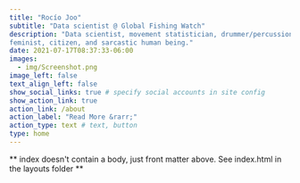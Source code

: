 ```yaml
---
title: "Rocío Joo"
subtitle: "Data scientist @ Global Fishing Watch"
description: "Data scientist, movement statistician, drummer/percussionist,
feminist, citizen, and sarcastic human being."
date: 2021-07-17T08:37:33-06:00
images:
  - img/Screenshot.png
image_left: false
text_align_left: false
show_social_links: true # specify social accounts in site config
show_action_link: true
action_link: /about
action_label: "Read More &rarr;"
action_type: text # text, button
type: home
---
```


** index doesn't contain a body, just front matter above.
See index.html in the layouts folder **
